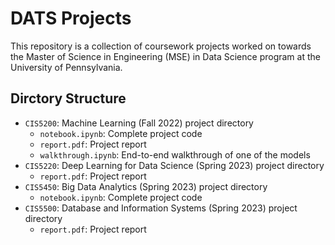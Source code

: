 # DATS Projects
This repository is a collection of coursework projects worked on towards the Master of Science in Engineering (MSE) in Data Science program at the University of Pennsylvania.

## Dirctory Structure
- `CIS5200`: Machine Learning (Fall 2022) project directory
    - `notebook.ipynb`: Complete project code
    - `report.pdf`: Project report
    - `walkthrough.ipynb`: End-to-end walkthrough of one of the models
- `CIS5220`: Deep Learning for Data Science (Spring 2023) project directory
    - `report.pdf`: Project report
- `CIS5450`: Big Data Analytics (Spring 2023) project directory
    - `notebook.ipynb`: Complete project code
- `CIS5500`: Database and Information Systems (Spring 2023) project directory
    - `report.pdf`: Project report